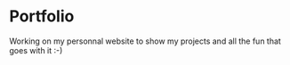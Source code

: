 # Portfolio

Working on my personnal website to show my projects and all the fun that goes with it :-)
